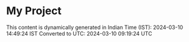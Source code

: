 # My Project

This content is dynamically generated in Indian Time (IST): 2024-03-10 14:49:24 IST
Converted to UTC: 2024-03-10 09:19:24 UTC
